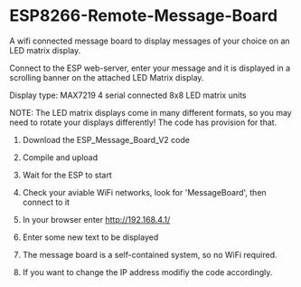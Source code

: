 # ESP8266-Remote-Message-Board
A wifi connected message board to display messages of your choice on an LED matrix display.

Connect to the ESP web-server, enter your message and it is displayed in a scrolling banner on the attached LED Matrix display.

Display type: MAX7219 4 serial connected 8x8 LED matrix units

NOTE: The LED matrix displays come in many different formats, so you may need to rotate your displays differently! The code has provision for that.

1. Download the ESP_Message_Board_V2 code

2. Compile and upload

3. Wait for the ESP to start

4. Check your aviable WiFi networks, look for 'MessageBoard', then connect to it

5. In your browser enter http://192.168.4.1/

6. Enter some new text to be displayed

7. The message board is a self-contained system, so no WiFi required.

8. If you want to change the IP address modifiy the code accordingly.
